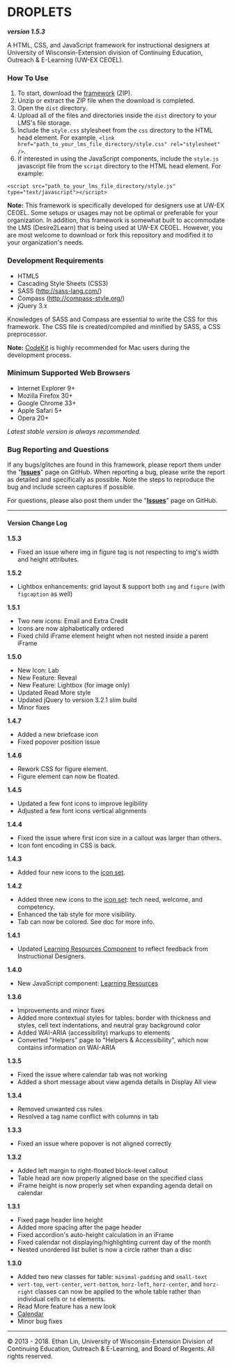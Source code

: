 # DROPLETS
**_version 1.5.3_**  

A HTML, CSS, and JavaScript framework for instructional designers at University of Wisconsin-Extension division of Continuing Education, Outreach &amp; E-Learning (UW-EX CEOEL).

### How To Use
1. To start, download the [framework](https://github.com/uwex-learning-tech/droplets/archive/master.zip) (ZIP).
2. Unzip or extract the ZIP file when the download is completed.
3. Open the `dist` directory.
4. Upload all of the files and directories inside the `dist` directory to your LMS's file storage.
5. Include the `style.css` stylesheet from the `css` directory to the HTML head element. For example, `<link href="path_to_your_lms_file_directory/style.css" rel="stylesheet" />`.
6. If interested in using the JavaScript components, include the `style.js` javascript file from the `script` directory to the HTML head element. For example:
```
<script src="path_to_your_lms_file_directory/style.js" type="text/javascript"></script>
```
**Note:** This framework is specifically developed for designers use at UW-EX CEOEL. Some setups or usages may not be optimal or preferable for your organization. In addition, this framework is somewhat built to accommodate the LMS (Desire2Learn) that is being used at UW-EX CEOEL. However, you are most welcome to download or fork this repository and modified it to your organization's needs.

### Development Requirements
* HTML5
* Cascading Style Sheets (CSS3)
* SASS (http://sass-lang.com/)
* Compass (http://compass-style.org/)
* jQuery 3.x

Knowledges of SASS and Compass are essential to write the CSS for this framework. The CSS file is created/compiled and minified by SASS, a CSS preprocessor.

**Note:** [CodeKit](https://incident57.com/codekit/) is highly recommended for Mac users during the development process.

### Minimum Supported Web Browsers
* Internet Explorer 9+
* Mozilla Firefox 30+
* Google Chrome 33+
* Apple Safari 5+
* Opera 20+

*Latest stable version is always recommended.*

### Bug Reporting and Questions
If any bugs/glitches are found in this framework, please report them under the "**[Issues](https://github.com/uwex-learning-tech/droplets/issues)**" page on GitHub. When reporting a bug, please write the report as detailed and specifically as possible. Note the steps to reproduce the bug and include screen captures if possible.

For questions, please also post them under the "**[Issues](https://github.com/uwex-learning-tech/droplets/issues)**" page on GitHub.

---
#### Version Change Log

**1.5.3**
* Fixed an issue where img in figure tag is not respecting to img's width and height attributes.

**1.5.2**
* Lightbox enhancements: grid layout & support both <code>img</code> and <code>figure</code> (with <code>figcaption</code> as well)

**1.5.1**
* Two new icons: Email and Extra Credit
* Icons are now alphabetically ordered
* Fixed child iFrame element height when not nested inside a parent iFrame

**1.5.0**
* New Icon: Lab
* New Feature: Reveal
* New Feature: Lightbox (for image only)
* Updated Read More style
* Updated jQuery to version 3.2.1 slim build
* Minor fixes

**1.4.7**
* Added a new briefcase icon
* Fixed popover position issue

**1.4.6**
* Rework CSS for figure element.
* Figure element can now be floated.

**1.4.5**
* Updated a few font icons to improve legibility
* Adjusted a few font icons vertical alignments

**1.4.4**
* Fixed the issue where first icon size in a callout was larger than others.
* Icon font encoding in CSS is back.

**1.4.3**
* Added four new icons to the [icon set](https://media.uwex.edu/app/droplets/icons.html).

**1.4.2**
* Added three new icons to the [icon set](https://media.uwex.edu/app/droplets/icons.html): tech need, welcome, and competency.
* Enhanced the tab style for more visibility.
* Tab can now be colored. See doc for more info.

**1.4.1**
* Updated [Learning Resources Component](https://media.uwex.edu/app/droplets/learning_resources.html) to reflect feedback from Instructional Designers.

**1.4.0**
* New JavaScript component: [Learning Resources](https://media.uwex.edu/app/droplets/learning_resources.html)

**1.3.6**
* Improvements and minor fixes
* Added more contextual styles for tables: border with thickness and styles, cell text indentations, and neutral gray background color
* Added WAI-ARIA (accessibility) markups to elements
* Converted "Helpers" page to "Helpers & Accessibility", which now contains information on WAI-ARIA

**1.3.5**
* Fixed the issue where calendar tab was not working
* Added a short message about view agenda details in Display All view

**1.3.4**
* Removed unwanted css rules
* Resolved a tag name conflict with columns in tab

**1.3.3**
* Fixed an issue where popover is not aligned correctly

**1.3.2**
* Added left margin to right-floated block-level callout
* Table head are now properly aligned base on the specified class
* iFrame height is now properly set when expanding agenda detail on calendar

**1.3.1**
* Fixed page header line height
* Added more spacing after the page header
* Fixed accordion's auto-height calculation in an iFrame
* Fixed calendar not displaying/highlighting current day of the month
* Nested unordered list bullet is now a circle rather than a disc

**1.3.0**
* Added two new classes for table: `minimal-padding` and `small-text`
* `vert-top`, `vert-center`, `vert-bottom`, `horz-left`, `horz-center`, and `horz-right` classes can now be applied to the whole table rather than individual cells or `td` elements.
* Read More feature has a new look
* [Calendar](https://media.uwex.edu/app/droplets/calendar.html)
* Minor bug fixes

---
&copy; 2013 - 2018. Ethan Lin, University of Wisconsin-Extension Division of Continuing Education, Outreach & E-Learning, and Board of Regents. All rights reserved.
